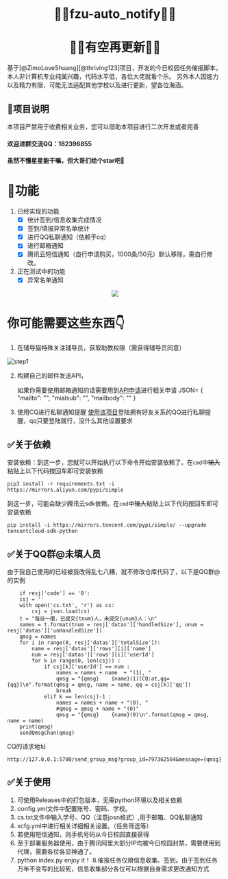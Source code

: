 <h1 align="center">🏳️‍🌈fzu-auto_notify🏳️‍🌈</h1>
<h1 align="center">🏳️‍🌈有空再更新🏳️‍🌈</h1>
        基于[@ZimoLoveShuang][@thriving123]项目，开发的今日校园任务催报脚本，本人非计算机专业纯属兴趣，代码水平低，各位大佬就看个乐。
    另外本人因能力以及精力有限，可能无法适配其他学校以及进行更新，望各位海涵。
    

## 👑项目说明

本项目严禁用于收费相关业务，您可以借助本项目进行二次开发或者完善
#### 欢迎进群交流QQ：182396855
#### 虽然不懂星星能干嘛，但大哥们给个star吧🙏
    
# 👑功能

1. 已经实现的功能
    - [x] 统计签到/信息收集完成情况
    - [x] 签到/填报异常名单统计
    - [x] 进行QQ私聊通知（依赖于cq）
    - [x] 进行邮箱通知
    - [x] 腾讯云短信通知（自行申请购买，1000条/50元）默认移除，需自行修改。
2. 正在测试中的功能
    - [x] 异常名单通知
<p align="center"><img src="https://github.com/xyr365/auto_notify/blob/main/IMG/total.png?raw=true"/></p>

# 你可能需要这些东西👇


1. 在辅导猫特殊关注辅导员，获取助教权限（需获得辅导员同意）

![step1](https://github.com/xyr365/auto_notify/blob/main/IMG/fo.png?raw=true)

2. 构建自己的邮件发送API，

    如果你需要使用邮箱通知的话需要用到[API申请](https://mp.weixin.qq.com/s?__biz=MzA3NzMwNjM0MA==&mid=2649807321&idx=1&sn=35710d5df1f778b83f2a38c8e7a0ddf9&chksm=87507952b027f0444cfdfd03e7bc8d992ead5cdc2ddaa787d8405ea5f49412581693fa4617e9&mpshare=1&scene=23&srcid=10071p9HrVkTV194DXVtDeWz&sharer_sharetime=1633540006916&sharer_shareid=cde0c199d9f6ce11f7bcb010f1564c15#rd)进行相关申请
    JSON=
            {
            "mailto": "",
            "mialsub": "",
            "mailbody": ""
            }

3. 使用CQ进行私聊通知提醒
    [使用该项目](https://github.com/Mrs4s/go-cqhttp)登陆拥有好友关系的QQ进行私聊提醒，qq只要登陆就行，没什么其他设置要求

## ✅关于依赖
   安装依赖：到这一步，您就可以开始执行以下命令开始安装依赖了。在`cmd`中~~输入~~粘贴上以下代码按回车即可安装依赖

    pip3 install -r requirements.txt -i https://mirrors.aliyun.com/pypi/simple
    
   到这一步，可能会缺少腾讯云sdk依赖。在`cmd`中~~输入~~粘贴上以下代码按回车即可安装依赖
    
    pip install -i https://mirrors.tencent.com/pypi/simple/ --upgrade tencentcloud-sdk-python
    
## ✅关于QQ群@未填人员
   由于我自己使用的已经被我改得乱七八糟，就不修改仓库代码了，以下是QQ群@的实例

        if resj['code'] == '0':
        csj = ''
        with open('cs.txt', 'r') as cs:
            csj = json.load(cs)
        t = "每日一报，已提交{tnum}人，未提交{unum}人：\n"
        names = t.format(tnum = resj['datas']['handledSize'], unum = resj['datas']['unHandledSize'])
        qmsg = names
        for i in range(0, resj['datas']['totalSize']):
            name = resj['datas']['rows'][i]['name']
            num = resj['datas']['rows'][i]['userId']
            for k in range(0, len(csj)) :
                if csj[k]['userId'] == num :
                    names = names + name  + "(1), "
                    qmsg = "{qmsg}    {name}(1)[CQ:at,qq={qq}]\n".format(qmsg = qmsg, name = name, qq = csj[k]['qq'])
                    break
                elif k == len(csj)-1 :
                    names = names + name + "(0), "
                    #qmsg = qmsg + name + "(0)"
                    qmsg = "{qmsg}    {name}(0)\n".format(qmsg = qmsg, name = name)
        print(qmsg)
        sendQmsgChan(qmsg)
    
   CQ的请求地址
    
    http://127.0.0.1:5700/send_group_msg?group_id=797362564&message={qmsg}
    
## ✅关于使用
1. 可使用Releases中的打包版本，无需python环境以及相关依赖
2. config.yml文件中配置账号、密码、学校。
3. cs.txt文件中输入学号、QQ（注意josn格式）,用于邮箱、QQ私聊通知
4. xcfg.yml中进行相关详细相关设置。（任务筛选等）
5. 若使用短信通知，则手机号码从今日校园直接获得
6. 至于部署服务器使用，由于腾讯阿里大部分IP均被今日校园封禁，需要使用到代理，需要各位各显神通了。
7. python index.py         enjoy it！
8.催报任务仅限信息收集、签到。由于签到任务万年不变写的比较死，信息收集部分各位可以根据自身需求更改通知方式
